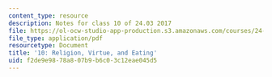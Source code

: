 ```yaml
---
content_type: resource
description: Notes for class 10 of 24.03 2017
file: https://ol-ocw-studio-app-production.s3.amazonaws.com/courses/24-03-good-food-ethics-and-politics-of-food-spring-2017/f2de9e9878a807b9b6c03c12eae045d5_MIT24_03S17_lec10.pdf
file_type: application/pdf
resourcetype: Document
title: '10: Religion, Virtue, and Eating'
uid: f2de9e98-78a8-07b9-b6c0-3c12eae045d5
---
```

